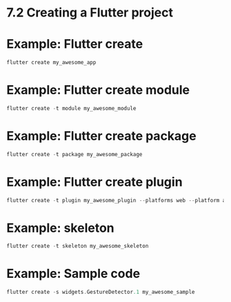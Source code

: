 # 7.2 Creating a Flutter project

# Example: Flutter create

```dart
flutter create my_awesome_app

```


# Example: Flutter create module

```dart
flutter create -t module my_awesome_module

```


# Example: Flutter create package

```dart
flutter create -t package my_awesome_package

```


# Example: Flutter create plugin

```dart
flutter create -t plugin my_awesome_plugin --platforms web --platform android

```

# Example: skeleton

```dart
flutter create -t skeleton my_awesome_skeleton
```

# Example: Sample code

```dart
flutter create -s widgets.GestureDetector.1 my_awesome_sample

```

